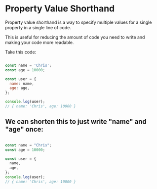 # Property Value Shorthand

Property value shorthand is a way to specify multiple values for a single property in a single line of code. 

This is useful for reducing the amount of code you need to write and making your code more readable.

Take this code:

```js

const name = 'Chris';
const age = 10000;

const user = {
  name: name,
  age: age,
};

console.log(user);
// { name: 'Chris', age: 10000 }
```

## We can shorten this to just write "name" and "age" once:

```js

const name = "Chris";
const age = 10000;

const user = {
  name, 
  age,
};
console.log(user);
// { name: 'Chris', age: 10000 }
```